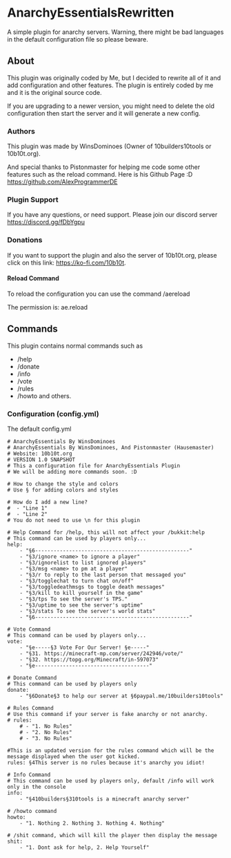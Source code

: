 # AnarchyEssentialsRewritten
A simple plugin for anarchy servers. Warning, there might be bad languages in the default configuration file so please beware.

## About
This plugin was originally coded by Me, but I decided to rewrite all of it and add configuration and other features. 
The plugin is entirely coded by me and it is the original source code.

If you are upgrading to a newer version, you might need to delete the old configuration then start the server and it will generate a new config. 

### Authors
This plugin was made by WinsDominoes (Owner of 10builders10tools or 10b10t.org). 

And special thanks to Pistonmaster for helping me code some other features such as the reload command. 
Here is his Github Page :D https://github.com/AlexProgrammerDE

### Plugin Support
If you have any questions, or need support. Please join our discord server
https://discord.gg/fDbYgpu

### Donations
If you want to support the plugin and also the server of 10b10t.org, 
please click on this link: https://ko-fi.com/10b10t.

#### Reload Command
To reload the configuration you can use the command /aereload

The permission is: ae.reload

## Commands
This plugin contains normal commands such as
- /help
- /donate
- /info 
- /vote
- /rules
- /howto
and others. 

### Configuration (config.yml)
The default config.yml
```
# AnarchyEssentials By WinsDominoes
# AnarchyEssentials By WinsDominoes, And Pistonmaster (Hausemaster)
# Website: 10b10t.org
# VERSION 1.0 SNAPSHOT
# This a configuration file for AnarchyEssentials Plugin
# We will be adding more commands soon. :D

# How to change the style and colors
# Use § for adding colors and styles

# How do I add a new line?
#  - "Line 1"
#  - "Line 2"
# You do not need to use \n for this plugin

# Help Command for /help, this will not affect your /bukkit:help
# This command can be used by players only...
help:
    - "§6--------------------------------------------------"
    - "§3/ignore <name> to ignore a player"
    - "§3/ignorelist to list ignored players"
    - "§3/msg <name> to pm at a player"
    - "§3/r to reply to the last person that messaged you"
    - "§3/togglechat to turn chat on/off"
    - "§3/toggledeathmsgs to toggle death messages"
    - "§3/kill to kill yourself in the game"
    - "§3/tps To see the server's TPS."
    - "§3/uptime to see the server's uptime"
    - "§3/stats To see the server's world stats"
    - "§6--------------------------------------------------"

# Vote Command
# This command can be used by players only...
vote:
    - "§e-----§3 Vote For Our Server! §e-----"
    - "§31. https://minecraft-mp.com/server/242946/vote/"
    - "§32. https://topg.org/Minecraft/in-597073"
    - "§e-------------------------------------"

# Donate Command
# This command can be used by players only
donate:
    - "§6Donate§3 to help our server at §6paypal.me/10builders10tools"

# Rules Command
# Use this command if your server is fake anarchy or not anarchy.
# rules:
    # - "1. No Rules"
    # - "2. No Rules"
    # - "3. No Rules"

#This is an updated version for the rules command which will be the message displayed when the user got kicked.
rules: §4This server is no rules because it's anarchy you idiot!

# Info Command
# This command can be used by players only, default /info will work only in the console
info:
    - "§410builders§310tools is a minecraft anarchy server"

# /howto command
howto:
    - "1. Nothing 2. Nothing 3. Nothing 4. Nothing"

# /shit command, which will kill the player then display the message
shit:
    - "1. Dont ask for help, 2. Help Yourself"
```
